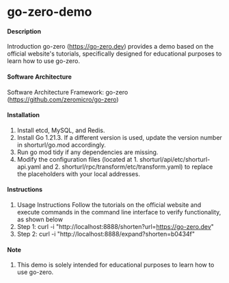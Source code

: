 # go-zero-demo

#### Description
Introduction go-zero (https://go-zero.dev) provides a demo based on the official website's tutorials, specifically designed for educational purposes to learn how to use go-zero.

#### Software Architecture
Software Architecture Framework: go-zero (https://github.com/zeromicro/go-zero)

#### Installation

1.  Install etcd, MySQL, and Redis.
2.  Install Go 1.21.3. If a different version is used, update the version number in shorturl/go.mod accordingly.
3.  Run go mod tidy if any dependencies are missing.
4.  Modify the configuration files (located at 1. shorturl/api/etc/shorturl-api.yaml and 2. shorturl/rpc/transform/etc/transform.yaml) to replace the placeholders with your local addresses.

#### Instructions

1.  Usage Instructions Follow the tutorials on the official website and execute commands in the command line interface to verify functionality, as shown below
2.  Step 1: curl -i "http://localhost:8888/shorten?url=https://go-zero.dev"
3.  Step 2: curl -i "http://localhost:8888/expand?shorten=b0434f"

#### Note

1.  This demo is solely intended for educational purposes to learn how to use go-zero.

